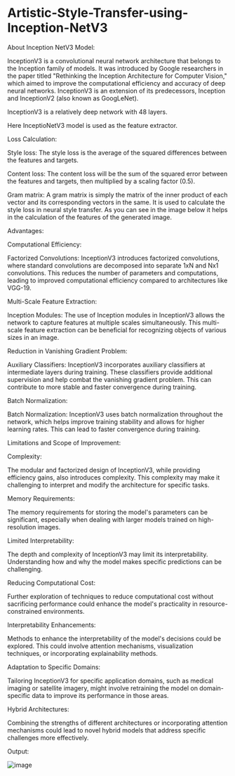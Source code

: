 # Artistic-Style-Transfer-using-Inception-NetV3

About Inception NetV3 Model:

InceptionV3 is a convolutional neural network architecture that belongs to the Inception family of models. It was introduced by Google researchers in the paper titled "Rethinking the Inception Architecture for Computer Vision," which aimed to improve the computational efficiency and accuracy of deep neural networks. InceptionV3 is an extension of its predecessors, Inception and InceptionV2 (also known as GoogLeNet).

InceptionV3 is a relatively deep network with 48 layers.

Here InceptioNetV3 model is used as the feature extractor.

Loss Calculation:

Style loss:
The style loss is the average of the squared differences between the features and targets.

Content loss:
The content loss will be the sum of the squared error between the features and targets, then multiplied by a scaling factor (0.5).

Gram matrix:
A gram matrix is simply the matrix of the inner product of each vector and its corresponding vectors in the same. It is used to calculate the style loss in neural style transfer. As you can see in the image below it helps in the calculation of the features of the generated image.

Advantages:

Computational Efficiency:

Factorized Convolutions: InceptionV3 introduces factorized convolutions, where standard convolutions are decomposed into separate 1xN and Nx1 convolutions. This reduces the number of parameters and computations, leading to improved computational efficiency compared to architectures like VGG-19.

Multi-Scale Feature Extraction: 

Inception Modules: The use of Inception modules in InceptionV3 allows the network to capture features at multiple scales simultaneously. This multi-scale feature extraction can be beneficial for recognizing objects of various sizes in an image.

Reduction in Vanishing Gradient Problem:

Auxiliary Classifiers: InceptionV3 incorporates auxiliary classifiers at intermediate layers during training. These classifiers provide additional supervision and help combat the vanishing gradient problem. This can contribute to more stable and faster convergence during training.

Batch Normalization:

Batch Normalization: InceptionV3 uses batch normalization throughout the network, which helps improve training stability and allows for higher learning rates. This can lead to faster convergence during training.


Limitations and Scope of Improvement:

Complexity:

The modular and factorized design of InceptionV3, while providing efficiency gains, also introduces complexity. This complexity may make it challenging to interpret and modify the architecture for specific tasks.

Memory Requirements:

The memory requirements for storing the model's parameters can be significant, especially when dealing with larger models trained on high-resolution images.

Limited Interpretability:

The depth and complexity of InceptionV3 may limit its interpretability. Understanding how and why the model makes specific predictions can be challenging.

Reducing Computational Cost:

Further exploration of techniques to reduce computational cost without sacrificing performance could enhance the model's practicality in resource-constrained environments.

Interpretability Enhancements:

Methods to enhance the interpretability of the model's decisions could be explored. This could involve attention mechanisms, visualization techniques, or incorporating explainability methods.

Adaptation to Specific Domains:

Tailoring InceptionV3 for specific application domains, such as medical imaging or satellite imagery, might involve retraining the model on domain-specific data to improve its performance in those areas.

Hybrid Architectures:

Combining the strengths of different architectures or incorporating attention mechanisms could lead to novel hybrid models that address specific challenges more effectively.

Output:

![image](https://github.com/Vanshita2611/Artistic-Style-Transfer-using-Inception-NetV3/assets/84024713/3892e01b-d959-4a26-9769-f990370da713)




